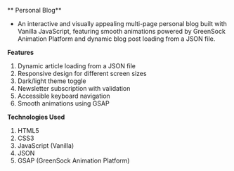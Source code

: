 ** Personal Blog**
 - An interactive and visually appealing multi-page personal blog built with Vanilla JavaScript, featuring
   smooth animations powered by GreenSock Animation Platform and dynamic blog post loading from a JSON file.

**Features**
1. Dynamic article loading from a JSON file
2. Responsive design for different screen sizes
3. Dark/light theme toggle
4. Newsletter subscription with validation
5. Accessible keyboard navigation
6. Smooth animations using GSAP
   
**Technologies Used**
1. HTML5
2. CSS3
3. JavaScript (Vanilla)
4. JSON
5. GSAP (GreenSock Animation Platform)
